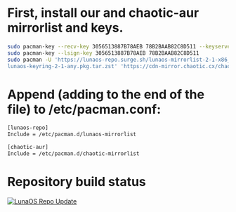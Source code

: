 #  First, install our and chaotic-aur mirrorlist and keys.

```sh
sudo pacman-key --recv-key 3056513887B78AEB 78B2BAAB82C8D511 --keyserver keyserver.ubuntu.com
sudo pacman-key --lsign-key 3056513887B78AEB 78B2BAAB82C8D511
sudo pacman -U 'https://lunaos-repo.surge.sh/lunaos-mirrorlist-2-1-x86_64.pkg.tar.zst' 'https://lunaos-repo.surge.sh/
lunaos-keyring-2-1-any.pkg.tar.zst' 'https://cdn-mirror.chaotic.cx/chaotic-aur/chaotic-keyring.pkg.tar.zst' 'https://cdn-mirror.chaotic.cx/chaotic-aur/chaotic-mirrorlist.pkg.tar.zst'
```

#  Append (adding to the end of the file) to /etc/pacman.conf: 

```sh
[lunaos-repo]
Include = /etc/pacman.d/lunaos-mirrorlist

[chaotic-aur]
Include = /etc/pacman.d/chaotic-mirrorlist
```

# Repository build status
[![LunaOS Repo Update](https://github.com/Boria138/lunaos-repo-actions/actions/workflows/update-lunaos-repo.yml/badge.svg)](https://github.com/Boria138/lunaos-repo-actions/actions/workflows/update-lunaos-repo.yml)
